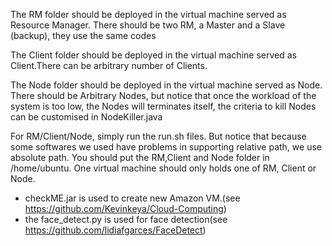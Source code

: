 The RM folder should be deployed in the virtual machine served as Resource Manager. There should be two RM, a Master and a Slave (backup), they use the same codes

The Client folder should be deployed in the virtual machine served as Client.There can be arbitrary number of Clients.

The Node folder should be deployed in the virtual machine served as Node. There should be Arbitrary Nodes, 
but notice that once the workload of the system is too low, the Nodes will terminates itself, the criteria to kill Nodes can be customised in NodeKiller.java

For RM/Client/Node, simply run the run.sh files. But notice that because some softwares we used have problems in supporting relative path, we use absolute path.
You should put the RM,Client and Node folder in /home/ubuntu. One virtual machine should only holds one of RM, Client or Node.

- checkME.jar is used to create new Amazon VM.(see https://github.com/Kevinkeya/Cloud-Computing)
- the face_detect.py is used for face detection(see https://github.com/lidiafgarces/FaceDetect)